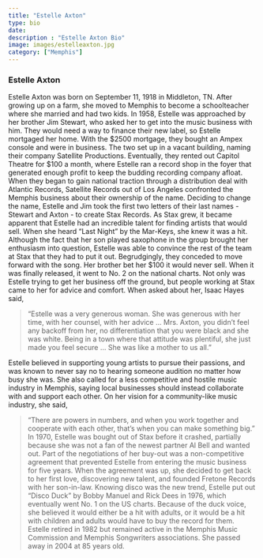 ```yaml
---
title: "Estelle Axton"
type: bio
date:
description : "Estelle Axton Bio"
image: images/estelleaxton.jpg
category: ["Memphis"]
---
```

### Estelle Axton

Estelle Axton was born on September 11, 1918 in Middleton, TN. After growing up on a farm, she moved to Memphis to become a schoolteacher where she married and had two kids. In 1958, Estelle was approached by her brother Jim Stewart, who asked her to get into the music business with him. They would need a way to finance their new label, so Estelle mortgaged her home. With the $2500 mortgage, they bought an Ampex console and were in business. The two set up in a vacant building, naming their company Satellite Productions. Eventually, they rented out Capitol Theatre for $100 a month, where Estelle ran a record shop in the foyer that generated enough profit to keep the budding recording company afloat. When they began to gain national traction through a distribution deal with Atlantic Records, Satellite Records out of Los Angeles confronted the Memphis business about their ownership of the name. Deciding to change the name, Estelle and Jim took the first two letters of their last names - Stewart and Axton - to create Stax Records.
As Stax grew, it became apparent that Estelle had an incredible talent for finding artists that would sell. When she heard “Last Night” by the Mar-Keys, she knew it was a hit. Although the fact that her son played saxophone in the group brought her enthusiasm into question, Estelle was able to convince the rest of the team at Stax that they had to put it out. Begrudgingly, they conceded to move forward with the song. Her brother bet her $100 it would never sell. When it was finally released, it went to No. 2 on the national charts. 
Not only was Estelle trying to get her business off the ground, but people working at Stax came to her for advice and comfort. When asked about her, Isaac Hayes said, 

>  “Estelle was a very generous woman. She was generous with her time,  with her counsel, with her advice … Mrs. Axton, you didn’t feel any  backoff from her, no differentiation that you were black and she was  white. Being in a town where that attitude was plentiful, she just made you feel secure … She was like a mother to us all.” 

Estelle believed in supporting young artists to pursue their passions, and was known to never say no to hearing someone audition no matter how busy she was. She also called for a less competitive and hostile music industry in Memphis, saying local businesses should instead collaborate with and support each other. On her vision for a community-like music industry, she said, 
>“There are powers in numbers, and when you work together and cooperate with each other, that’s when you can make something big.”
In 1970, Estelle was bought out of Stax before it crashed, partially because she was not a fan of the newest partner Al Bell and wanted out. Part of the negotiations of her buy-out was a non-competitive agreement that prevented Estelle from entering the music business for five years. When the agreement was up, she decided to get back to her first love, discovering new talent, and founded Fretone Records with her son-in-law. Knowing disco was the new trend, Estelle put out “Disco Duck” by Bobby Manuel and Rick Dees in 1976, which eventually went No. 1 on the US charts. Because of the duck voice, she believed it would either be a hit with adults, or it would be a hit with children and adults would have to buy the record for them. 
Estelle retired in 1982 but remained active in the Memphis Music Commission and Memphis Songwriters associations. She passed away in 2004 at 85 years old.






